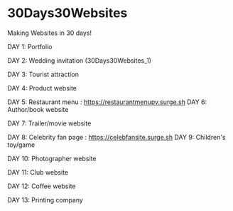 # 30Days30Websites

Making Websites in 30 days!

DAY  1: Portfolio

DAY  2: Wedding invitation (30Days30Websites_1)

DAY  3: Tourist attraction

DAY  4: Product website

DAY  5: Restaurant menu 
: https://restaurantmenupv.surge.sh
DAY  6: Author/book website

DAY  7: Trailer/movie website

DAY  8: Celebrity fan page 
: https://celebfansite.surge.sh
DAY  9: Children's toy/game

DAY 10: Photographer website

DAY 11: Club website

DAY 12: Coffee website

DAY 13: Printing company
